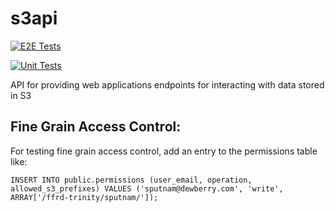 # s3api

[![E2E Tests](https://github.com/Dewberry/s3api/actions/workflows/e2e-tests.yml/badge.svg?event=push)](https://github.com/Dewberry/s3api/actions/workflows/e2e-tests.yml)

[![Unit Tests](https://github.com/Dewberry/s3api/actions/workflows/s3api-unit-test.yml/badge.svg?event=push)](https://github.com/Dewberry/s3api/actions/workflows/s3api-unit-test.yml)

API for providing web applications endpoints for interacting with data stored in S3

## Fine Grain Access Control:

For testing fine grain access control, add an entry to the permissions table like:

```
INSERT INTO public.permissions (user_email, operation, allowed_s3_prefixes) VALUES ('sputnam@dewberry.com', 'write', ARRAY['/ffrd-trinity/sputnam/']);
```
